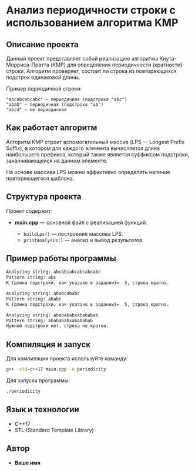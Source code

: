 # Анализ периодичности строки с использованием алгоритма KMP

## Описание проекта

Данный проект представляет собой реализацию алгоритма Кнута-Морриса-Пратта (KMP) для определения периодичности (кратности) строки. Алгоритм проверяет, состоит ли строка из повторяющихся подстрок одинаковой длины.

Пример периодичной строки:

```
"abcabcabcabc" — периодичная (подстрока "abc")
"abab" — периодичная (подстрока "ab")
"abcd" — не периодичная
```

## Как работает алгоритм

Алгоритм KMP строит вспомогательный массив (LPS — Longest Prefix Suffix), в котором для каждого элемента вычисляется длина наибольшего префикса, который также является суффиксом подстроки, заканчивающейся на данном элементе.

На основе массива LPS можно эффективно определить наличие повторяющегося шаблона.

## Структура проекта

Проект содержит:

* **main.cpp** — основной файл с реализацией функций:

  * `buildLps()` — построение массива LPS.
  * `printAnalysis()` — анализ и вывод результатов.

## Пример работы программы

```bash
Analyzing string: abcabcabcabcabcabc
Pattern string: abc
K (длина подстроки, как указано в задании)=  3, строка кратна.

Analyzing string: ababcababc
Pattern string: ababc
K (длина подстроки, как указано в задании)=  5, строка кратна.

Analyzing string: ababababxabababab
Pattern string: ababababxabababab
Нужной подстроки нет, строка не кратна.
```

## Компиляция и запуск

Для компиляции проекта используйте команду:

```bash
g++ -std=c++17 main.cpp -o periodicity
```

Для запуска программы:

```bash
./periodicity
```

## Язык и технологии

* C++17
* STL (Standard Template Library)

## Автор

* **Ваше имя**
